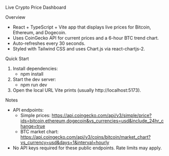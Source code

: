Live Crypto Price Dashboard

Overview
- React + TypeScript + Vite app that displays live prices for Bitcoin, Ethereum, and Dogecoin.
- Uses CoinGecko API for current prices and a 6-hour BTC trend chart.
- Auto-refreshes every 30 seconds.
- Styled with Tailwind CSS and uses Chart.js via react-chartjs-2.

Quick Start
1) Install dependencies:
   - npm install
2) Start the dev server:
   - npm run dev
3) Open the local URL Vite prints (usually http://localhost:5173).

Notes
- API endpoints:
  - Simple prices: https://api.coingecko.com/api/v3/simple/price?ids=bitcoin,ethereum,dogecoin&vs_currencies=usd&include_24hr_change=true
  - BTC market chart: https://api.coingecko.com/api/v3/coins/bitcoin/market_chart?vs_currency=usd&days=1&interval=hourly
- No API keys required for these public endpoints. Rate limits may apply.

